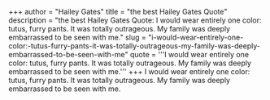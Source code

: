 +++
author = "Hailey Gates"
title = "the best Hailey Gates Quote"
description = "the best Hailey Gates Quote: I would wear entirely one color: tutus, furry pants. It was totally outrageous. My family was deeply embarrassed to be seen with me."
slug = "i-would-wear-entirely-one-color:-tutus-furry-pants-it-was-totally-outrageous-my-family-was-deeply-embarrassed-to-be-seen-with-me"
quote = '''I would wear entirely one color: tutus, furry pants. It was totally outrageous. My family was deeply embarrassed to be seen with me.'''
+++
I would wear entirely one color: tutus, furry pants. It was totally outrageous. My family was deeply embarrassed to be seen with me.
